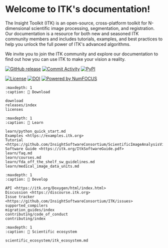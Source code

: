 # Welcome to ITK's documentation!

The Insight Toolkit (ITK) is an open-source, cross-platform toolkit for N-dimensional scientific image processing, segmentation, and registration.
Our documentation is a resource for both new and seasoned ITK community members and includes tutorials, examples, and best practices to help you
unlock the full power of ITK's advanced algorithms.

We invite you to join the ITK community and explore our documentation to find out how you can use ITK to make your vision a reality.

[![GitHub release](https://img.shields.io/github/release/InsightSoftwareConsortium/ITK.svg)](https://github.com/InsightSoftwareConsortium/ITK/releases/latest)
[![Commit Activity](https://img.shields.io/github/commit-activity/y/InsightSoftwareConsortium/ITK)](https://github.com/InsightSoftwareConsortium/ITK)
[![PyPI](https://img.shields.io/pypi/v/itk.svg)](https://pypi.python.org/pypi/itk)

[![License](https://img.shields.io/badge/License-Apache%202.0-blue.svg)](https://github.com/InsightSoftwareConsortium/ITK/blob/master/LICENSE)
[![DOI](https://zenodo.org/badge/800928.svg)](https://zenodo.org/badge/latestdoi/800928)
[![Powered by NumFOCUS](https://img.shields.io/badge/powered%20by-NumFOCUS-orange.svg?style=flat&colorA=E1523D&colorB=007D8A)](https://numfocus.org)


```{toctree}
:maxdepth: 1
:caption: 💾 Download

download
releases/index
licenses
```


```{toctree}
:maxdepth: 1
:caption: 📖 Learn

learn/python_quick_start.md
Examples <https://examples.itk.org>
Tutorial <https://github.com/InsightSoftwareConsortium/ScientificImageAnalysisVisualizationAndArtificialIntelligenceCourse>
Software Guide <https://itk.org/ItkSoftwareGuide.pdf>
learn/faq.md
learn/courses.md
learn/fda_off_the_shelf_sw_guidelines.md
learn/medical_image_data_units.md
```


```{toctree}
:maxdepth: 1
:caption: 🔨 Develop

API <https://itk.org/Doxygen/html/index.html>
Discussion <https://discourse.itk.org>
Issue tracker <https://github.com/InsightSoftwareConsortium/ITK/issues>
supported_compilers
migration_guides/index
contributing/code_of_conduct
contributing/index
```


```{toctree}
:maxdepth: 1
:caption: 🌱 Scientific ecosystem

scientific_ecosystem/itk_ecosystem.md
```
